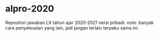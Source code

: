 # alpro-2020
Repositori jawaban LX tahun ajar 2020-2021 versi pribadi.
note: banyak cara penyelesaian yang lain, jadi jangan terlalu terpaku sama ini.
